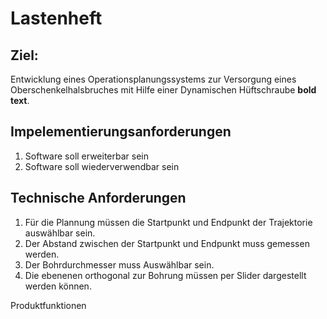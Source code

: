# Lastenheft

## Ziel:
Entwicklung eines Operationsplanungssystems zur Versorgung eines Oberschenkelhalsbruches mit Hilfe einer Dynamischen Hüftschraube **bold text**.
## Impelementierungsanforderungen
1. Software soll erweiterbar sein
2. Software soll wiederverwendbar sein

## Technische Anforderungen

1. Für die Plannung müssen die Startpunkt und Endpunkt der Trajektorie auswählbar sein.
2. Der Abstand zwischen der Startpunkt und Endpunkt muss gemessen werden.
3. Der Bohrdurchmesser muss Auswählbar sein.
4. Die ebenenen orthogonal zur Bohrung müssen per Slider dargestellt werden können.

Produktfunktionen
